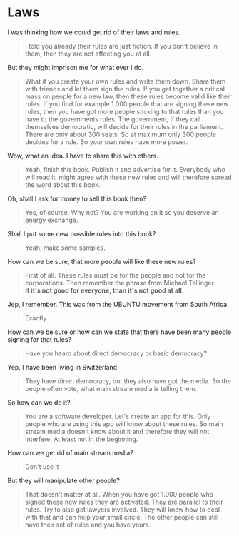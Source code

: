# Laws

I was thinking how we could get rid of their laws and rules.
> I told you already their rules are just fiction. If you don't believe in them, then they are not affecting you at all.

But they might imprison me for what ever I do.
> What if you create your own rules and write them down. Share them with friends and let them sign the rules. If you get together a critical mass on people for a new law, then these rules become valid like their rules. If you find for example 1.000 people that are signing these new rules, then you have got more people sticking to that rules than you have to the governments rules. The government, if they call themselves democratic, will decide for their rules in the parliament. There are only about 300 seats. So at maximum only 300 people decides for a rule. So your own rules have more power.

Wow, what an idea. I have to share this with others.
> Yeah, finish this book. Publish it and advertise for it. Everybody who will read it, might agree with these new rules and will therefore spread the word about this book.

Oh, shall I ask for money to sell this book then?
> Yes, of course. Why not? You are working on it so you deserve an energy exchange.

Shall I put some new possible rules into this book?
> Yeah, make some samples.

How can we be sure, that more people will like these new rules?
> First of all. These rules must be for the people and not for the corporations. Then remember the phrase from Michael Tellinger.  
**If it's not good for everyone, than it's not good at all.**

Jep, I remember. This was from the UBUNTU movement from South Africa.
> Exactly

How can we be sure or how can we state that there have been many people signing for that rules?
> Have you heard about direct democracy or basic democracy?

Yep, I have been living in Switzerland
> They have direct democracy, but they also have got the media. So the people often vote, what main stream media is telling them.

So how can we do it?
> You are a software developer. Let's create an app for this. Only people who are using this app will know about these rules. So main stream media doesn't know about it and therefore they will not interfere. At least not in the beginning.

How can we get rid of main stream media?
> Don't use it

But they will manipulate other people?
> That doesn't matter at all. When you have got 1.000 people who signed these new rules they are activated. They are parallel to their rules. Try to also get lawyers involved. They will know how to deal with that and can help your small circle. The other people can still have their set of rules and you have yours.
